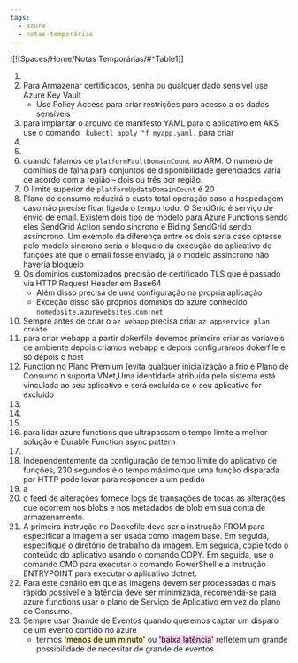 ```yaml
---
tags:
  - azure
  - notas-temporárias
---
```

![![Spaces/Home/Notas Temporárias/#^Table1]]

1. 
2. Para Armazenar certificados, senha ou qualquer dado sensível use Azure Key Vault
	* Use Policy Access para criar restrições para acesso a os dados sensíveis
3. para implantar o arquivo de manifesto YAML para o aplicativo em AKS use o comando ` kubectl apply "f myapp.yaml.` para criar 
4. 
5. 
6. quando falamos de `platformFaultDomainCount` no ARM. O número de domínios de falha para conjuntos de disponibilidade gerenciados varia de acordo com a região – dois ou três por região.
7. O limite superior de `platformUpdateDomainCount` é 20
8. Plano de consumo reduzirá o custo total operação caso a hospedagem caso não precise ficar ligada o tempo todo.                                                                                                                                                                                                                                                                             O SendGrid é serviço de envio de email. Existem dois tipo de modelo para Azure Functions sendo eles  SendGrid Action sendo síncrono e Biding SendGrid sendo assíncrono. Um exemplo da diferença entre os dois seria caso optasse pelo modelo sincrono seria o bloqueio da execução do aplicativo de funções até que o email fosse enviado, já o modelo assíncrono não haveria bloqueio 
9. Os domínios customizados precisão de certificado TLS que é passado via HTTP Request Header em Base64
	* Além disso precisa de uma configuração na propria aplicação
	* Exceção disso são próprios domínios do azure conhecido `nomedosite.azurewebsites.com.net`
10. Sempre antes de criar o `az webapp` precisa criar `az appservice plan create`
11. para criar webapp  a partir dokerfile devemos primeiro criar as variaveis de ambiente depois criamos webapp e depois configuramos dokerfile e só depois o host
12. Function no Plano Premium (evita qualquer inicialização a frio  e Plano de Consumo  n suporta VNet,Uma identidade atribuída pelo sistema está vinculada ao seu aplicativo e será excluída se o seu aplicativo for excluído
13. 
14. 
15. 
16. para lidar azure functions que ultrapassam o tempo limite a melhor solução é Durable Function async pattern
17. 
18. Independentemente da configuração de tempo limite do aplicativo de funções, 230 segundos é o tempo máximo que uma função disparada por HTTP pode levar para responder a um pedido
19. a
20. o feed de alterações fornece logs de transações de todas as alterações que ocorrem nos blobs e nos metadados de blob em sua conta de armazenamento.
21. A primeira instrução no Dockefile deve ser a instrução FROM para especificar a imagem a ser usada como imagem base. Em seguida, especifique o diretório de trabalho da imagem. Em seguida, copie todo o conteúdo do aplicativo usando o comando COPY. Em seguida, use o comando CMD para executar o comando PowerShell e a instrução ENTRYPOINT para executar o aplicativo dotnet.
22. Para este cenário em que as imagens devem ser processadas o mais rápido possível e a latência deve ser minimizada, recomenda-se para azure functions usar o plano de Serviço de Aplicativo em vez do plano de Consumo.
23. Sempre usar Grande de Eventos quando queremos captar um disparo de um evento contido no azure
	* termos <mark style="background: #FFF3A3A6;">'menos de um minuto'</mark> ou <mark style="background: #FFB8EBA6;">'baixa latência'</mark> refletem um grande possibilidade de necesitar de grande de eventos   


